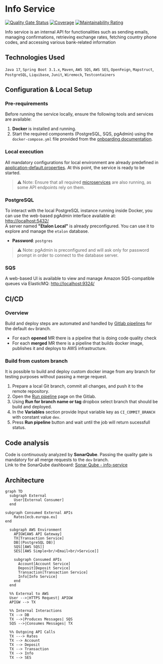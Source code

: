 # Info Service

[![Quality Gate Status](https://sonarqube9.andersenlab.com/api/project_badges/measure?project=a-music2-etalon-info-service-dev&metric=alert_status&token=sqb_dbd2e62ebe7feb9dc1c88387bd41de2105a2442d)](https://sonarqube9.andersenlab.com/dashboard?id=a-music2-etalon-info-service-dev)
[![Coverage](https://sonarqube9.andersenlab.com/api/project_badges/measure?project=a-music2-etalon-info-service-dev&metric=coverage&token=sqb_dbd2e62ebe7feb9dc1c88387bd41de2105a2442d)](https://sonarqube9.andersenlab.com/dashboard?id=a-music2-etalon-info-service-dev)
[![Maintainability Rating](https://sonarqube9.andersenlab.com/api/project_badges/measure?project=a-music2-etalon-info-service-dev&metric=sqale_rating&token=sqb_dbd2e62ebe7feb9dc1c88387bd41de2105a2442d)](https://sonarqube9.andersenlab.com/dashboard?id=a-music2-etalon-info-service-dev)

Info service is an internal API for functionalities such as sending emails, managing confirmations, retrieving exchange rates, fetching country phone codes, and accessing various bank-related information

## Technologies Used

`Java 17`, `Spring Boot 3.1.x`, `Maven`, `AWS SQS`, `AWS SES`, `OpenFeign`, `Mapstruct`, `PostgreSQL`, `Liquibase`, `Junit`, `Wiremock`, `Testcontainers`

## Configuration & Local Setup

### Pre-requirements

Before running the service locally, ensure the following tools and services are available:

1. **Docker** is installed and running.
2. Start the required components (PostgreSQL, SQS, pgAdmin) using the `docker-compose.yml` file provided from the [onboarding documentation](https://wiki.andersenlab.com/x/q15fDg).

### Local execution

All mandatory configurations for local environment are already predefined in [application-default.properties](src/main/resources/application-default.properties). At this point, the service is ready to be started.<br>
> ⚠️ Note: Ensure that all required [microservices](src/main/java/com/andersenlab/etalon/infoservice/client) are also running, as some API endpoints rely on them.

### PostgreSQL

To interact with the local PostgreSQL instance running inside Docker, you can use the web-based pgAdmin interface available at: [http://localhost:5432/](http://localhost:5432/)<br>
A server named **"Etalon Local"** is already preconfigured. You can use it to explore and manage the `etalon` database.

- **Password**: `postgres`

> ⚠️ Note: pgAdmin is preconfigured and will ask only for password prompt in order to connect to the database server.

### SQS

A web-based UI is available to view and manage Amazon SQS-compatible queues via ElasticMQ: [http://localhost:9324/](http://localhost:9324/)

## CI/CD

### Overview

Build and deploy steps are automated and handled by [Gitlab pipelines](https://git.andersenlab.com/Andersen/a-music2-etalon/a-music2-etalon-info-service/-/pipelines) for the default `dev` branch.

- For each **opened** MR there is a pipeline that is doing code quality check
- For each **merged** MR there is a pipeline that builds docker image, publishes it and deploys to AWS infrastructure.

### Build from custom branch

It is possible to build and deploy custom docker image from any branch for testing purposes without passing a merge request.

1) Prepare a local Git branch, commit all changes, and push it to the remote repository.
2) Open the [Run pipeline](https://git.andersenlab.com/Andersen/a-music2-etalon/a-music2-etalon-info-service/-/pipelines/new) page on the Gitlab.
3) Using **Run for branch name or tag** dropbox select branch that should be build and deployed.
4) In the **Variables** section provide Input variable key as `CI_COMMIT_BRANCH` with constant value `dev`.
5) Press **Run pipeline** button and wait until the job will return sucessfull status.

## Code analysis

Code is continuously analyzed by **SonarQube**. Passing the quality gate is mandatory for all merge requests to the `dev` branch.<br>
Link to the SonarQube dashboard: [Sonar Qube - info-service](https://sonarqube9.andersenlab.com/dashboard?id=a-music2-etalon-info-service-dev)

## Architecture
``` mermaid
graph TD
  subgraph External
    User[External Consumer]
  end

subgraph Consumed External APIs
    Rates[ecb.europa.eu]
end

  subgraph AWS Environment
    APIGW[AWS API Gateway]
    TX[Transaction Service]
    DB[(PostgreSQL DB)]
    SQS[[AWS SQS]]
    SES[[AWS Simple<br/>Email<br/>Service]]

    subgraph Consumed APIs
      Account[Account Service]
      Deposit[Deposit Service]
      Transaction[Transaction Service]
      Info[Info Service]
    end
  end

  %% External to AWS
  User -->|HTTPS Request| APIGW
  APIGW --> TX

  %% Internal Interactions
  TX --> DB
  TX -->|Produces Messages| SQS
  SQS -->|Consumes Messages| TX

  %% Outgoing API Calls
  TX ---> Rates
  TX --> Account
  TX --> Deposit
  TX --> Transaction
  TX --> Info
  TX --> SES
```
